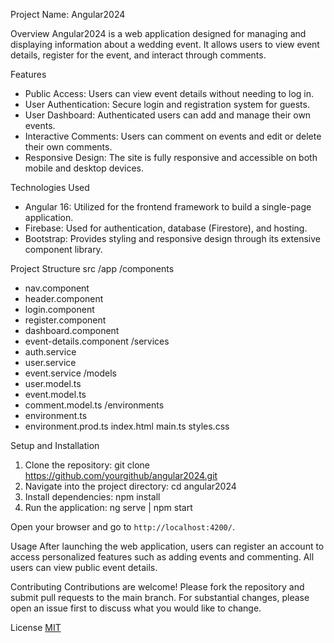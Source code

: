Project Name: Angular2024

Overview
Angular2024 is a web application designed for managing and displaying information about a wedding event. It allows users to view event details, register for the event, and interact through comments.

Features
- Public Access: Users can view event details without needing to log in.
- User Authentication: Secure login and registration system for guests.
- User Dashboard: Authenticated users can add and manage their own events.
- Interactive Comments: Users can comment on events and edit or delete their own comments.
- Responsive Design: The site is fully responsive and accessible on both mobile and desktop devices.

Technologies Used
- Angular 16: Utilized for the frontend framework to build a single-page application.
- Firebase: Used for authentication, database (Firestore), and hosting.
- Bootstrap: Provides styling and responsive design through its extensive component library.

Project Structure
src
/app
/components
- nav.component
- header.component
- login.component
- register.component
- dashboard.component
- event-details.component
/services
- auth.service
- user.service
- event.service
/models
- user.model.ts
- event.model.ts
- comment.model.ts
/environments
- environment.ts
- environment.prod.ts
index.html
main.ts
styles.css

Setup and Installation
1. Clone the repository: git clone https://github.com/yourgithub/angular2024.git
2. Navigate into the project directory: cd angular2024
3. Install dependencies: npm install
4. Run the application: ng serve | npm start

Open your browser and go to `http://localhost:4200/`.

Usage
After launching the web application, users can register an account to access personalized features such as adding events and commenting. All users can view public event details.

Contributing
Contributions are welcome! Please fork the repository and submit pull requests to the main branch. For substantial changes, please open an issue first to discuss what you would like to change.

License
[MIT](https://choosealicense.com/licenses/mit/)
